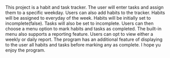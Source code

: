 This project is a habit and task tracker. The user will enter tasks and assign them to a specific weekday. Users can also add habits to the tracker. Habits will be assigned to everyday of the week. Habits will be initially set to incomplete(false). Tasks will also be set to incomplete.
Users can then choose a menu option to mark habits and tasks as completed.
The built-in menu also supports a reporting feature. Users can opt to view either a weekly or daily report.
The program has an additional feature of displaying to the user all habits and tasks before marking any as complete.
I hope yu enjoy the program.
